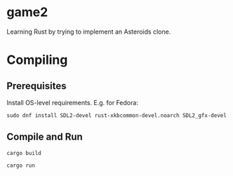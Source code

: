 # game2

Learning Rust by trying to implement an Asteroids clone.

# Compiling

## Prerequisites

Install OS-level requirements. E.g. for Fedora:

    sudo dnf install SDL2-devel rust-xkbcommon-devel.noarch SDL2_gfx-devel

## Compile and Run

    cargo build

    cargo run

